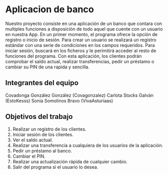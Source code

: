 # Aplicacion de banco

Nuestro proyecto consiste en una aplicación de un banco que contara con multiples funciones a disposición de todo aquel que cuente con un usuario en nuestra App. 
En un primer momento, el programa ofrece la opción de registro o inicio de sesión.  Para crear un usuario se realizará un registro estándar con una serie de condiciones en los campos requeridos. Para iniciar sesión, buscará en los ficheros y le perimitirá acceder al resto de funciones del programa.
Con esta aplicación, los clientes podrán comprobar el saldo actual, realizar transferencias, pedir un préstamo o cambiar su PIN de una rapida y sencilla.



## Integrantes del equipo

Covadonga González González (Covagonzalez)
Carlota Stocks Galván (EstoKesss)
Sonia Somolinos Bravo (VivaAsturiaas)


## Objetivos del trabajo

1. Realizar un registro de los clientes.
2. Iniciar sesión de los clientes.
3. Ver el saldo actual.
4. Realizar una transferencia a cualquiera de los usuarios de la aplicación.
5. Pedir un préstamo al banco.
6. Cambiar el PIN.
7. Realizar una actualización rápida de cualquier cambio.
8. Salir del programa si el usuario lo desea.




